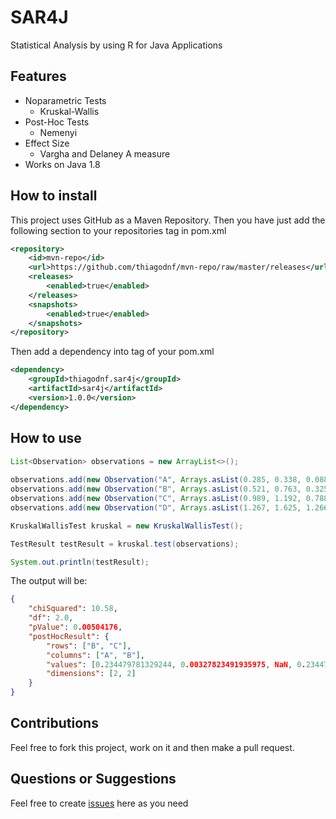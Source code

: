 # SAR4J
Statistical Analysis by using R for Java Applications

## Features

- Noparametric Tests
    - Kruskal-Wallis
- Post-Hoc Tests
    - Nemenyi
- Effect Size
    - Vargha and Delaney A measure 
- Works on Java 1.8

## How to install

This project uses GitHub as a Maven Repository. Then you have just add the following section to your repositories tag in pom.xml

```xml
<repository>
    <id>mvn-repo</id>
    <url>https://github.com/thiagodnf/mvn-repo/raw/master/releases</url>
    <releases>
        <enabled>true</enabled>
    </releases>
    <snapshots>
        <enabled>true</enabled>
    </snapshots>
</repository>
```

Then add a dependency into tag of your pom.xml

```xml
<dependency>
	<groupId>thiagodnf.sar4j</groupId>
	<artifactId>sar4j</artifactId>
	<version>1.0.0</version>
</dependency>
```

## How to use

```java
List<Observation> observations = new ArrayList<>();
        
observations.add(new Observation("A", Arrays.asList(0.285, 0.338, 0.088, 0.205, 0.363)));
observations.add(new Observation("B", Arrays.asList(0.521, 0.763, 0.325, 0.425, 0.378)));
observations.add(new Observation("C", Arrays.asList(0.989, 1.192, 0.788, 0.549, 0.544)));
observations.add(new Observation("D", Arrays.asList(1.267, 1.625, 1.266, 1.154, 1.268)));

KruskalWallisTest kruskal = new KruskalWallisTest();

TestResult testResult = kruskal.test(observations);

System.out.println(testResult);
```
The output will be:

```json
{
	"chiSquared": 10.58,
	"df": 2.0,
	"pValue": 0.00504176,
	"postHocResult": {
		"rows": ["B", "C"],
		"columns": ["A", "B"],
		"values": [0.234479781329244, 0.00327823491935975, NaN, 0.234479781329244],
		"dimensions": [2, 2]
	}
}
```

## Contributions

Feel free to fork this project, work on it and then make a pull request.

## Questions or Suggestions

Feel free to create <a href="https://github.com/thiagodnf/sar4j/issues">issues</a> here as you need
